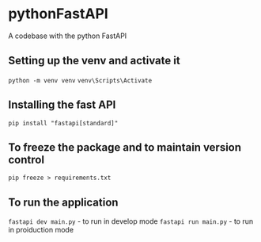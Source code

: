 # pythonFastAPI
A codebase with the python FastAPI 

## Setting up the venv and activate it
`python -m venv venv`
`venv\Scripts\Activate`

## Installing the fast API 
`pip install "fastapi[standard]"`

## To freeze the package and to maintain version control
`pip freeze > requirements.txt`

## To run the application
`fastapi dev main.py` - to run in develop mode
`fastapi run main.py` - to run in proiduction mode